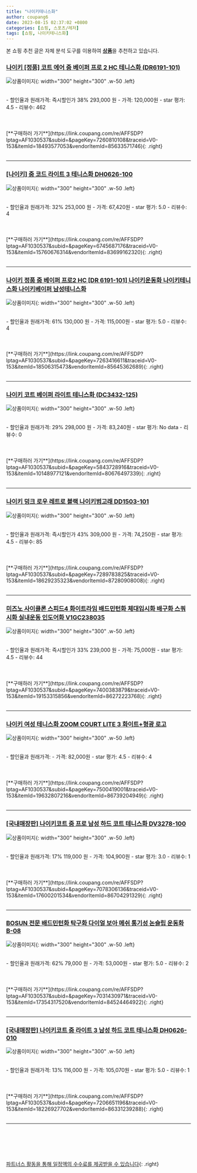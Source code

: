 ```yaml
---
title: "나이키테니스화"
author: coupang6
date: 2023-08-15 02:37:02 +0800
categories: [쇼핑, 스포츠/레저]
tags: [쇼핑, 나이키테니스화]
---
```


본 쇼핑 추천 글은 자체 분석 도구를 이용하여 [**상품**](https://link.coupang.com/a/bao1ui)을 추천하고 있습니다.

### [나이키 [정품] 코트 에어 줌 베이퍼 프로 2 HC 테니스화 (DR6191-101)](https://link.coupang.com/re/AFFSDP?lptag=AF1030537&subid=&pageKey=7260810108&traceid=V0-153&itemId=18493577053&vendorItemId=85633571746)

![상품이미지](https://thumbnail9.coupangcdn.com/thumbnails/remote/230x230ex/image/vendor_inventory/a5cf/9fdc11ebaeba6c08955278a574867b4a4b51209024d2016f22e942f50df3.jpg){: width="300" height="300" .w-50 .left}


<br>
- 할인율과 원래가격: 즉시할인가 38%  293,000   원
- 가격: 120,000원
- star 평가: 4.5
- 리뷰수: 462
<br>
<br>
<br>
<br>
[**구매하러 가기**](https://link.coupang.com/re/AFFSDP?lptag=AF1030537&subid=&pageKey=7260810108&traceid=V0-153&itemId=18493577053&vendorItemId=85633571746){: .right}
<br>
<br>

---

### [[나이키] 줌 코드 라이트 3 테니스화 DH0626-100](https://link.coupang.com/re/AFFSDP?lptag=AF1030537&subid=&pageKey=6745687176&traceid=V0-153&itemId=15760676314&vendorItemId=83699162320)

![상품이미지](https://thumbnail6.coupangcdn.com/thumbnails/remote/230x230ex/image/vendor_inventory/857b/2aa06c1a9d3174b350b8538c781c0d28e64582885dd95783f4a22e8c81a8.jpg){: width="300" height="300" .w-50 .left}


<br>
- 할인율과 원래가격: 32%  253,000   원
- 가격: 67,420원
- star 평가: 5.0
- 리뷰수: 4
<br>
<br>
<br>
<br>
[**구매하러 가기**](https://link.coupang.com/re/AFFSDP?lptag=AF1030537&subid=&pageKey=6745687176&traceid=V0-153&itemId=15760676314&vendorItemId=83699162320){: .right}
<br>
<br>

---

### [나이키 정품 줌 베이퍼 프로2 HC [DR 6191-101] 나이키운동화 나이키테니스화 나이키베이퍼 남성테니스화](https://link.coupang.com/re/AFFSDP?lptag=AF1030537&subid=&pageKey=7263416611&traceid=V0-153&itemId=18506315473&vendorItemId=85645362689)

![상품이미지](https://thumbnail10.coupangcdn.com/thumbnails/remote/230x230ex/image/vendor_inventory/6e17/003b80dacafce3b5d17057f0bec63599533565dc81bf51e04d8eb36ea854.jpg){: width="300" height="300" .w-50 .left}


<br>
- 할인율과 원래가격: 61%  130,000   원
- 가격: 115,000원
- star 평가: 5.0
- 리뷰수: 4
<br>
<br>
<br>
<br>
[**구매하러 가기**](https://link.coupang.com/re/AFFSDP?lptag=AF1030537&subid=&pageKey=7263416611&traceid=V0-153&itemId=18506315473&vendorItemId=85645362689){: .right}
<br>
<br>

---

### [나이키 코트 베이퍼 라이트 테니스화 (DC3432-125)](https://link.coupang.com/re/AFFSDP?lptag=AF1030537&subid=&pageKey=5843728916&traceid=V0-153&itemId=10148977121&vendorItemId=80676497339)

![상품이미지](https://thumbnail9.coupangcdn.com/thumbnails/remote/230x230ex/image/vendor_inventory/a19e/335c35e1e2face26cb73597b6fb707b4d74160be952c768c6edcebe9bc53.jpg){: width="300" height="300" .w-50 .left}


<br>
- 할인율과 원래가격: 29%  298,000   원
- 가격: 83,240원
- star 평가: No data
- 리뷰수: 0
<br>
<br>
<br>
<br>
[**구매하러 가기**](https://link.coupang.com/re/AFFSDP?lptag=AF1030537&subid=&pageKey=5843728916&traceid=V0-153&itemId=10148977121&vendorItemId=80676497339){: .right}
<br>
<br>

---

### [나이키 덩크 로우 레트로 블랙 나이키범고래 DD1503-101](https://link.coupang.com/re/AFFSDP?lptag=AF1030537&subid=&pageKey=7289783825&traceid=V0-153&itemId=18629235323&vendorItemId=87280908008)

![상품이미지](https://thumbnail8.coupangcdn.com/thumbnails/remote/230x230ex/image/vendor_inventory/5741/815d8410ad847a3771b46fdc97092e8f86a83c284b88e6601f01727c2b4a.jpg){: width="300" height="300" .w-50 .left}


<br>
- 할인율과 원래가격: 즉시할인가 43%  309,000   원
- 가격: 74,250원
- star 평가: 4.5
- 리뷰수: 85
<br>
<br>
<br>
<br>
[**구매하러 가기**](https://link.coupang.com/re/AFFSDP?lptag=AF1030537&subid=&pageKey=7289783825&traceid=V0-153&itemId=18629235323&vendorItemId=87280908008){: .right}
<br>
<br>

---

### [미즈노 사이클론 스피드4 화이트라임 배드민턴화 체대입시화 배구화 스쿼시화 실내운동 인도어화 V1GC238035](https://link.coupang.com/re/AFFSDP?lptag=AF1030537&subid=&pageKey=7400383879&traceid=V0-153&itemId=19153315856&vendorItemId=86272223768)

![상품이미지](https://thumbnail6.coupangcdn.com/thumbnails/remote/230x230ex/image/vendor_inventory/9315/ae1d4c023e5c67633678f8fd884e0817f0e7afc89a38466f507c69b2bb94.jpg){: width="300" height="300" .w-50 .left}


<br>
- 할인율과 원래가격: 즉시할인가 33%  239,000   원
- 가격: 75,000원
- star 평가: 4.5
- 리뷰수: 44
<br>
<br>
<br>
<br>
[**구매하러 가기**](https://link.coupang.com/re/AFFSDP?lptag=AF1030537&subid=&pageKey=7400383879&traceid=V0-153&itemId=19153315856&vendorItemId=86272223768){: .right}
<br>
<br>

---

### [나이키 여성 테니스화 ZOOM COURT LITE 3 화이트+형광 로고](https://link.coupang.com/re/AFFSDP?lptag=AF1030537&subid=&pageKey=7500419001&traceid=V0-153&itemId=19632807216&vendorItemId=86739204949)

![상품이미지](https://thumbnail6.coupangcdn.com/thumbnails/remote/230x230ex/image/vendor_inventory/01c8/1622cef8357b7354b398bce4b6f7507e5fb0ad9c7d95e466d07297a5480b.jpg){: width="300" height="300" .w-50 .left}


<br>
- 할인율과 원래가격: 
- 가격: 82,000원
- star 평가: 4.5
- 리뷰수: 4
<br>
<br>
<br>
<br>
[**구매하러 가기**](https://link.coupang.com/re/AFFSDP?lptag=AF1030537&subid=&pageKey=7500419001&traceid=V0-153&itemId=19632807216&vendorItemId=86739204949){: .right}
<br>
<br>

---

### [[국내매장판] 나이키코트 줌 프로 남성 하드 코트 테니스화 DV3278-100](https://link.coupang.com/re/AFFSDP?lptag=AF1030537&subid=&pageKey=7078306136&traceid=V0-153&itemId=17600201534&vendorItemId=86704291329)

![상품이미지](https://thumbnail7.coupangcdn.com/thumbnails/remote/230x230ex/image/vendor_inventory/b41b/c553dd346044b8e6d539739133fb6ba926a1fd72f5f646d2b482c87bef16.jpg){: width="300" height="300" .w-50 .left}


<br>
- 할인율과 원래가격: 17%  119,000   원
- 가격: 104,900원
- star 평가: 3.0
- 리뷰수: 1
<br>
<br>
<br>
<br>
[**구매하러 가기**](https://link.coupang.com/re/AFFSDP?lptag=AF1030537&subid=&pageKey=7078306136&traceid=V0-153&itemId=17600201534&vendorItemId=86704291329){: .right}
<br>
<br>

---

### [BOSUN 전문 배드민턴화 탁구화 다이얼 보아 메쉬 통기성 논슬립 운동화 B-08](https://link.coupang.com/re/AFFSDP?lptag=AF1030537&subid=&pageKey=7031430971&traceid=V0-153&itemId=17354317520&vendorItemId=84524464922)

![상품이미지](https://thumbnail7.coupangcdn.com/thumbnails/remote/230x230ex/image/vendor_inventory/430b/a3a5dc3a9bc69d49102706479d647647a168250a5bc9be4069edee91bedc.jpg){: width="300" height="300" .w-50 .left}


<br>
- 할인율과 원래가격: 62%  79,000   원
- 가격: 53,000원
- star 평가: 5.0
- 리뷰수: 2
<br>
<br>
<br>
<br>
[**구매하러 가기**](https://link.coupang.com/re/AFFSDP?lptag=AF1030537&subid=&pageKey=7031430971&traceid=V0-153&itemId=17354317520&vendorItemId=84524464922){: .right}
<br>
<br>

---

### [[국내매장판] 나이키코트 줌 라이트 3 남성 하드 코트 테니스화 DH0626-010](https://link.coupang.com/re/AFFSDP?lptag=AF1030537&subid=&pageKey=7206651196&traceid=V0-153&itemId=18226927702&vendorItemId=86331239288)

![상품이미지](https://thumbnail8.coupangcdn.com/thumbnails/remote/230x230ex/image/vendor_inventory/b5d8/d148af042b8017c63f8c97cab1ad5349e1a0f9adfed23833485276492ed3.png){: width="300" height="300" .w-50 .left}


<br>
- 할인율과 원래가격: 13%  116,000   원
- 가격: 105,070원
- star 평가: 5.0
- 리뷰수: 1
<br>
<br>
<br>
<br>
[**구매하러 가기**](https://link.coupang.com/re/AFFSDP?lptag=AF1030537&subid=&pageKey=7206651196&traceid=V0-153&itemId=18226927702&vendorItemId=86331239288){: .right}
<br>
<br>

---
<br><br><br><br><br> [파트너스 활동을 통해 일정액의 수수료를 제공받을 수 있습니다](https://link.coupang.com/a/bao1ui){: .right}